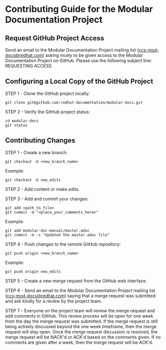 # Contributing Guide for the Modular Documentation Project

## Request GitHub Project Access

Send an email to the Modular Documentation Project mailing list (ccs-mod-docs@redhat.com) asking nicely to be given access to the Modular Documentation Project on GitHub. Please use the following subject line: REQUESTING ACCESS

## Configuring a Local Copy of the GitHub Project

STEP 1 - Clone the GitHub project locally:

    git clone git@github.com:redhat-documentation/modular-docs.git

STEP 2 - Verify the GitHub project status:

    cd modular-docs
    git status

## Contributing Changes

STEP 1 - Create a new branch:

    git checkout -b <new_branch_name>

Example:

    git checkout -b new_edits

STEP 2 - Add content or make edits.

STEP 3 - Add and commit your changes:

    git add <path_to_file>
    git commit -m "<place_your_comments_here>"

 Example:

    git add modular-doc-manual/master.adoc
    git commit -m -s "Updated the master.adoc file"

STEP 4 - Push changes to the remote GitHub repository:

    git push origin <new_branch_name>

Example:

    git push origin new_edits

STEP 5 - Create a new merge request from the GitHub web interface.

STEP 6 - Send an email to the Modular Documentation Project mailing list (ccs-mod-docs@redhat.com) saying that a merge request was submitted and ask kindly for a review by the project team.

STEP 7 - Everyone on the project team will review the merge request and add comments in GitHub. This review process will be open for one week from the day the merge request was submitted. If the merge request is still being actively discussed beyond the one week timeframe, then the merge request will stay open. Once the merge request discussion is resolved, the merge request will be NACK'd or ACK'd based on the comments given.  If no comments are given after a week, then the merge request will be ACK'd.
